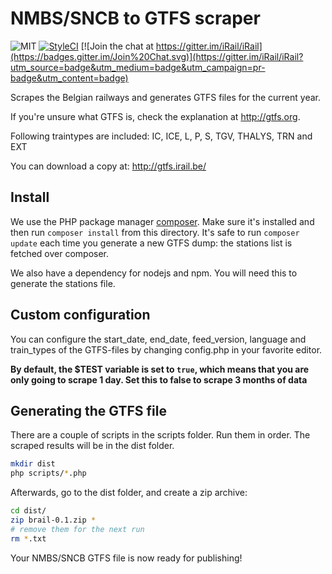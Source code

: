 # NMBS/SNCB to GTFS scraper
![MIT](https://img.shields.io/badge/license-MIT-brightgreen.svg) [![StyleCI](https://styleci.io/repos/35721042/shield)](https://styleci.io/repos/35721042) [![Join the chat at https://gitter.im/iRail/iRail](https://badges.gitter.im/Join%20Chat.svg)](https://gitter.im/iRail/iRail?utm_source=badge&utm_medium=badge&utm_campaign=pr-badge&utm_content=badge)

Scrapes the Belgian railways and generates GTFS files for the current year.

If you're unsure what GTFS is, check the explanation at http://gtfs.org.

Following traintypes are included:
IC, ICE, L, P, S, TGV, THALYS, TRN and EXT

You can download a copy at: http://gtfs.irail.be/

## Install

We use the PHP package manager [composer](http://getcomposer.org). Make sure it's installed and then run `composer install` from this directory. It's safe to run `composer update` each time you generate a new GTFS dump: the stations list is fetched over composer.

We also have a dependency for nodejs and npm. You will need this to generate the stations file.

## Custom configuration

You can configure the start_date, end_date, feed_version, language and train_types of the GTFS-files by changing config.php in your favorite editor.

__By default, the $TEST variable is set to `true`, which means that you are only going to scrape 1 day. Set this to false to scrape 3 months of data__

## Generating the GTFS file

There are a couple of scripts in the scripts folder. Run them in order. The scraped results will be in the dist folder.

```bash
mkdir dist
php scripts/*.php
```

Afterwards, go to the dist folder, and create a zip archive:
```bash
cd dist/
zip brail-0.1.zip *
# remove them for the next run
rm *.txt
```

Your NMBS/SNCB GTFS file is now ready for publishing!
